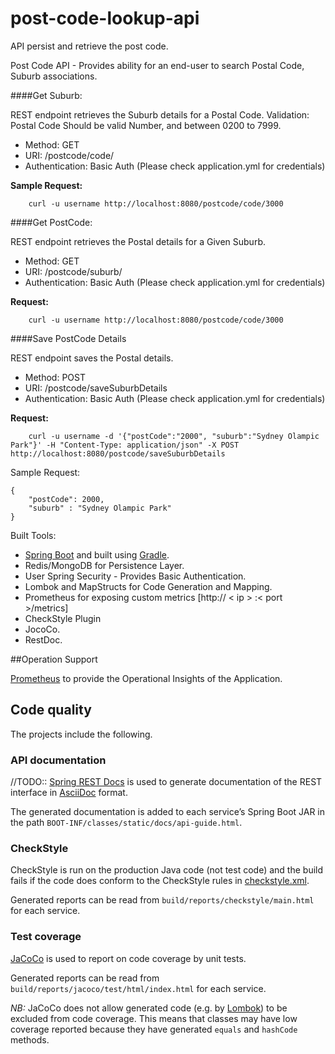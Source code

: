 # post-code-lookup-api
API persist and retrieve the post code. 

Post Code API - Provides ability for an end-user to search Postal Code, Suburb associations.



####Get Suburb:

 REST endpoint retrieves the Suburb details for a Postal Code.
 Validation: Postal Code Should be valid Number, and between 0200 to 7999.

- Method: GET
- URI: /postcode/code/<postal-code>
- Authentication: Basic Auth (Please check application.yml for credentials)


**Sample Request:**

```$bash
    curl -u username http://localhost:8080/postcode/code/3000
```

####Get PostCode:

REST endpoint retrieves the Postal details for a Given Suburb.

- Method: GET
- URI: /postcode/suburb/<suburb-code>
- Authentication: Basic Auth (Please check application.yml for credentials)

**Request:**

```$bash
    curl -u username http://localhost:8080/postcode/code/3000
```


####Save PostCode Details

REST endpoint saves the Postal details.

- Method: POST
- URI: /postcode/saveSuburbDetails
- Authentication: Basic Auth (Please check application.yml for credentials)

**Request:**

```$bash
    curl -u username -d '{"postCode":"2000", "suburb":"Sydney Olampic Park"}' -H "Content-Type: application/json" -X POST http://localhost:8080/postcode/saveSuburbDetails
```

Sample Request:
```
{
	"postCode": 2000,
	"suburb" : "Sydney Olampic Park"
}
```



Built Tools:
- [Spring Boot](https://projects.spring.io/spring-boot/) and built
using [Gradle](https://gradle.org/).
- Redis/MongoDB for Persistence Layer.
- User Spring Security - Provides Basic Authentication.
- Lombok and MapStructs for Code Generation and Mapping.
- Prometheus for exposing custom metrics [http:// < ip > :< port >/metrics]
- CheckStyle Plugin
- JocoCo.
- RestDoc.






##Operation Support

[Prometheus](https://prometheus.io/) to provide the Operational Insights of the Application.


## Code quality

The projects include the following.

### API documentation
//TODO::
[Spring REST Docs](https://projects.spring.io/spring-restdocs/) is used to generate documentation
of the REST interface in [AsciiDoc](http://asciidoc.org/) format.

The generated documentation is added to each service’s Spring Boot JAR in the path
`BOOT-INF/classes/static/docs/api-guide.html`.

### CheckStyle

CheckStyle is run on the production Java code (not test code) and the build fails if the code does
conform to the CheckStyle rules in [checkstyle.xml](config/checkstyle/checkstyle.xml).

Generated reports can be read from `build/reports/checkstyle/main.html` for each service.

### Test coverage


[JaCoCo](http://www.jacoco.org/jacoco/) is used to report on code coverage by unit tests.

Generated reports can be read from `build/reports/jacoco/test/html/index.html` for each service.


*NB:* JaCoCo does not allow generated code (e.g. by [Lombok](http://projectlombok.org)) to
be excluded from code coverage. This means that classes may have low coverage reported because
they have generated `equals` and `hashCode` methods.

